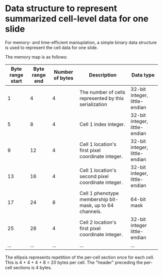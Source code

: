 
# Data structure to represent summarized cell-level data for one slide

For memory- and time-efficient maniuplation, a simple binary data structure is used to represent the cell data for one slide.

The memory map is as follows:

| Byte range start | Byte range end | Number of bytes | Description                                              | Data type                     |
|------------------|----------------|-----------------|----------------------------------------------------------|-------------------------------|
| 1                | 4              | 4               | The number of cells represented by this serialization    | 32-bit integer, little-endian |
| 5                | 8              | 4               | Cell 1 index integer.                                    | 32-bit integer, little-endian |
| 9                | 12             | 4               | Cell 1 location's first pixel coordinate integer.        | 32-bit integer, little-endian |
| 13               | 16             | 4               | Cell 1 location's second pixel coordinate integer.       | 32-bit integer, little-endian |
| 17               | 24             | 8               | Cell 1 phenotype membership bit-mask, up to 64 channels. | 64-bit mask                   |
| 25               | 28             | 4               | Cell 2 location's first pixel coordinate integer.        | 32-bit integer little-endian  |
| ... | ... | ... | ... | ... |

The ellipsis represents repetition of the per-cell section once for each cell. This is 4 + 4 + 4 + 8 = 20 bytes per cell. The "header" preceding the per-cell sections is 4 bytes.
